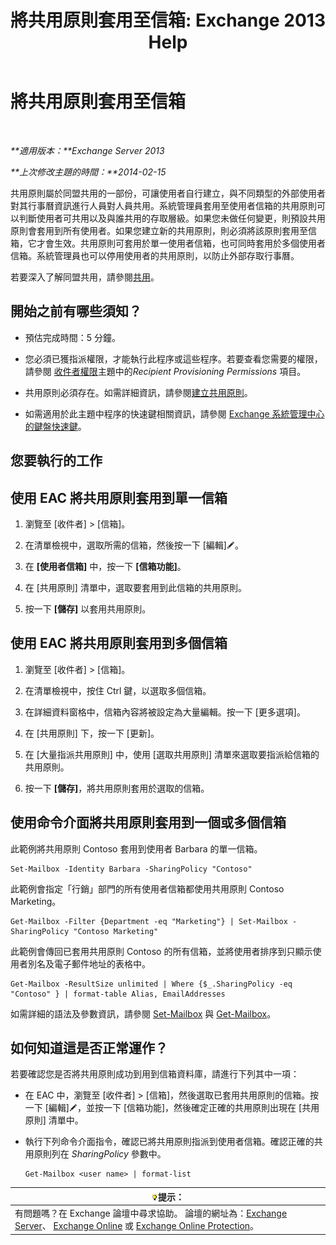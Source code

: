 ﻿---
title: '將共用原則套用至信箱: Exchange 2013 Help'
TOCTitle: 將共用原則套用至信箱
ms:assetid: dd4cc765-8469-4176-bb6e-d5b0f5235927
ms:mtpsurl: https://technet.microsoft.com/zh-tw/library/JJ657501(v=EXCHG.150)
ms:contentKeyID: 50474431
ms.date: 05/21/2018
mtps_version: v=EXCHG.150
ms.translationtype: MT
---

# 將共用原則套用至信箱

 

_**適用版本：**Exchange Server 2013_

_**上次修改主題的時間：**2014-02-15_

共用原則屬於同盟共用的一部份，可讓使用者自行建立，與不同類型的外部使用者對其行事曆資訊進行人員對人員共用。系統管理員套用至使用者信箱的共用原則可以判斷使用者可共用以及與誰共用的存取層級。如果您未做任何變更，則預設共用原則會套用到所有使用者。如果您建立新的共用原則，則必須將該原則套用至信箱，它才會生效。共用原則可套用於單一使用者信箱，也可同時套用於多個使用者信箱。系統管理員也可以停用使用者的共用原則，以防止外部存取行事曆。

若要深入了解同盟共用，請參閱[共用](sharing-exchange-2013-help.md)。

## 開始之前有哪些須知？

  - 預估完成時間：5 分鐘。

  - 您必須已獲指派權限，才能執行此程序或這些程序。若要查看您需要的權限，請參閱 [收件者權限](recipients-permissions-exchange-2013-help.md)主題中的*Recipient Provisioning Permissions* 項目。

  - 共用原則必須存在。如需詳細資訊，請參閱[建立共用原則](create-a-sharing-policy-exchange-2013-help.md)。

  - 如需適用於此主題中程序的快速鍵相關資訊，請參閱 [Exchange 系統管理中心的鍵盤快速鍵](keyboard-shortcuts-in-the-exchange-admin-center-exchange-online-protection-help.md)。

## 您要執行的工作

## 使用 EAC 將共用原則套用到單一信箱

1.  瀏覽至 \[收件者\] \> \[信箱\]。

2.  在清單檢視中，選取所需的信箱，然後按一下 \[編輯\]![編輯圖示](images/JJ218640.6f53ccb2-1f13-4c02-bea0-30690e6ea71d(EXCHG.150).gif "編輯圖示")。

3.  在 **\[使用者信箱\]** 中，按一下 **\[信箱功能\]**。

4.  在 \[共用原則\] 清單中，選取要套用到此信箱的共用原則。

5.  按一下 **\[儲存\]** 以套用共用原則。

## 使用 EAC 將共用原則套用到多個信箱

1.  瀏覽至 \[收件者\] \> \[信箱\]。

2.  在清單檢視中，按住 Ctrl 鍵，以選取多個信箱。

3.  在詳細資料窗格中，信箱內容將被設定為大量編輯。按一下 \[更多選項\]。

4.  在 \[共用原則\] 下，按一下 \[更新\]。

5.  在 \[大量指派共用原則\] 中，使用 \[選取共用原則\] 清單來選取要指派給信箱的共用原則。

6.  按一下 **\[儲存\]**，將共用原則套用於選取的信箱。

## 使用命令介面將共用原則套用到一個或多個信箱

此範例將共用原則 Contoso 套用到使用者 Barbara 的單一信箱。

    Set-Mailbox -Identity Barbara -SharingPolicy "Contoso"

此範例會指定「行銷」部門的所有使用者信箱都使用共用原則 Contoso Marketing。

    Get-Mailbox -Filter {Department -eq "Marketing"} | Set-Mailbox -SharingPolicy "Contoso Marketing"

此範例會傳回已套用共用原則 Contoso 的所有信箱，並將使用者排序到只顯示使用者別名及電子郵件地址的表格中。

    Get-Mailbox -ResultSize unlimited | Where {$_.SharingPolicy -eq "Contoso" } | format-table Alias, EmailAddresses

如需詳細的語法及參數資訊，請參閱 [Set-Mailbox](https://technet.microsoft.com/zh-tw/library/bb123981\(v=exchg.150\)) 與 [Get-Mailbox](https://technet.microsoft.com/zh-tw/library/bb123685\(v=exchg.150\))。

## 如何知道這是否正常運作？

若要確認您是否將共用原則成功到用到信箱資料庫，請進行下列其中一項：

  - 在 EAC 中，瀏覽至 \[收件者\] \> \[信箱\]，然後選取已套用共用原則的信箱。按一下 \[編輯\]![編輯圖示](images/JJ218640.6f53ccb2-1f13-4c02-bea0-30690e6ea71d(EXCHG.150).gif "編輯圖示")，並按一下 \[信箱功能\]，然後確定正確的共用原則出現在 \[共用原則\] 清單中。

  - 執行下列命令介面指令，確認已將共用原則指派到使用者信箱。確認正確的共用原則列在 *SharingPolicy* 參數中。
    
        Get-Mailbox <user name> | format-list

<table>
<thead>
<tr class="header">
<th><img src="images/Bb124558.tip(EXCHG.150).gif" title="提示" alt="提示" />提示：</th>
</tr>
</thead>
<tbody>
<tr class="odd">
<td>有問題嗎？在 Exchange 論壇中尋求協助。 論壇的網址為：<a href="https://go.microsoft.com/fwlink/p/?linkid=60612">Exchange Server</a>、 <a href="https://go.microsoft.com/fwlink/p/?linkid=267542">Exchange Online</a> 或 <a href="https://go.microsoft.com/fwlink/p/?linkid=285351">Exchange Online Protection</a>。</td>
</tr>
</tbody>
</table>

